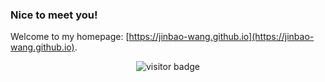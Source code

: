 ### Nice to meet you! 

Welcome to my homepage: [https://jinbao-wang.github.io](https://jinbao-wang.github.io).

<p  align="center">
  <img src="https://visitor-badge.glitch.me/badge?page_id=jinbao-gwang.jinbaowang" alt="visitor badge"/>
</p>


<!--
**jinbao-wang/jinbao-wang** is a ✨ _special_ ✨ repository because its `README.md` (this file) appears on your GitHub profile.

Here are some ideas to get you started:

- 🔭 I’m currently working on ...
- 🌱 I’m currently learning ...
- 👯 I’m looking to collaborate on ...
- 🤔 I’m looking for help with ...
- 💬 Ask me about ...
- 📫 How to reach me: ...
- 😄 Pronouns: ...
- ⚡ Fun fact: ...
-->

